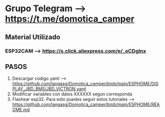 # Grupo Telegram --> https://t.me/domotica_camper


## Material Utilizado

### ESP32CAM --> https://s.click.aliexpress.com/e/_oCDgInx


## PASOS 
1. Descargar codigo yaml -->  https://github.com/langasg/Domotica_camper/blob/main/ESPHOME/DISPLAY_JBD_BMS/JBD_VICTRON.yaml
2. Modificar variables con datos XXXXXX segun corresponda
3. Flashear esp32. Para esto puedes seguir estos tutoriales --> https://github.com/langasg/Domotica_camper/blob/main/ESPHOME/README.md
